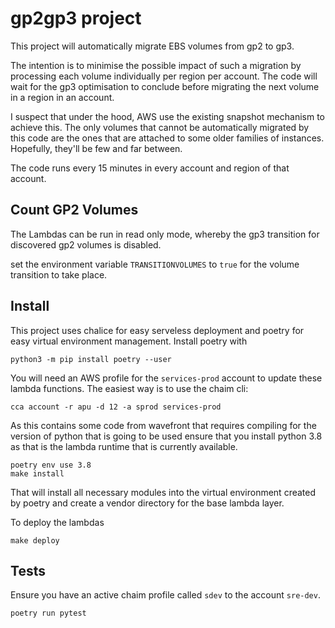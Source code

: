 # gp2gp3 project

This project will automatically migrate EBS volumes from gp2 to gp3.

The intention is to minimise the possible impact of such a migration by processing each volume individually per region per
account.  The code will wait for the gp3 optimisation to conclude before migrating the next volume in a region in an account.

I suspect that under the hood, AWS use the existing snapshot mechanism to achieve this.  The only volumes that cannot be
automatically migrated by this code are the ones that are attached to some older families of instances.  Hopefully, they'll be
few and far between.

The code runs every 15 minutes in every account and region of that account.

## Count GP2 Volumes
The Lambdas can be run in read only mode, whereby the gp3 transition for discovered gp2 volumes is disabled.

set the environment variable `TRANSITIONVOLUMES` to `true` for the volume transition to take place.

## Install

This project uses chalice for easy serveless deployment and poetry for easy virtual environment management.  Install poetry with

```
python3 -m pip install poetry --user
```

You will need an AWS profile for the `services-prod` account to update these lambda functions.  The easiest way is to use the
chaim cli:

```
cca account -r apu -d 12 -a sprod services-prod
```

As this contains some code from wavefront that requires compiling for the version of python that is going to be used ensure that
you install python 3.8 as that is the lambda runtime that is currently available.

```
poetry env use 3.8
make install
```
That will install all necessary modules into the virtual environment created by poetry and create a vendor directory for the base
lambda layer.

To deploy the lambdas
```
make deploy
```

## Tests

Ensure you have an active chaim profile called `sdev` to the account `sre-dev`.

```
poetry run pytest
```
